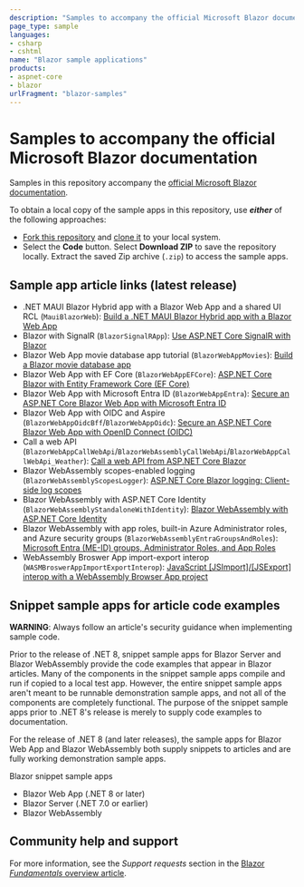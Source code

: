 ```yaml
---
description: "Samples to accompany the official Microsoft Blazor documentation."
page_type: sample
languages:
- csharp
- cshtml
name: "Blazor sample applications"
products:
- aspnet-core
- blazor
urlFragment: "blazor-samples"
---
```

# Samples to accompany the official Microsoft Blazor documentation

Samples in this repository accompany the [official Microsoft Blazor documentation](https://docs.microsoft.com/aspnet/core/blazor/).

To obtain a local copy of the sample apps in this repository, use ***either*** of the following approaches:

* [Fork this repository](https://docs.github.com/get-started/quickstart/fork-a-repo) and [clone it](https://docs.github.com/repositories/creating-and-managing-repositories/cloning-a-repository) to your local system.
* Select the **Code** button. Select **Download ZIP** to save the repository locally. Extract the saved Zip archive (`.zip`) to access the sample apps.

## Sample app article links (latest release)

* .NET MAUI Blazor Hybrid app with a Blazor Web App and a shared UI RCL (`MauiBlazorWeb`): [Build a .NET MAUI Blazor Hybrid app with a Blazor Web App](https://learn.microsoft.com/aspnet/core/blazor/hybrid/tutorials/maui-blazor-web-app)
* Blazor with SignalR (`BlazorSignalRApp`): [Use ASP.NET Core SignalR with Blazor](https://learn.microsoft.com/aspnet/core/blazor/tutorials/signalr-blazor)
* Blazor Web App movie database app tutorial (`BlazorWebAppMovies`): [Build a Blazor movie database app](https://learn.microsoft.com/aspnet/core/blazor/tutorials/movie-database-app)
* Blazor Web App with EF Core (`BlazorWebAppEFCore`): [ASP.NET Core Blazor with Entity Framework Core (EF Core)](https://learn.microsoft.com/aspnet/core/blazor/blazor-ef-core)
* Blazor Web App with Microsoft Entra ID (`BlazorWebAppEntra`): [Secure an ASP.NET Core Blazor Web App with Microsoft Entra ID](https://learn.microsoft.com/aspnet/core/blazor/security/blazor-web-app-with-entra)
* Blazor Web App with OIDC and Aspire (`BlazorWebAppOidcBff`/`BlazorWebAppOidc`): [Secure an ASP.NET Core Blazor Web App with OpenID Connect (OIDC)](https://learn.microsoft.com/aspnet/core/blazor/security/blazor-web-app-with-oidc)
* Call a web API (`BlazorWebAppCallWebApi`/`BlazorWebAssemblyCallWebApi`/`BlazorWebAppCallWebApi_Weather`): [Call a web API from ASP.NET Core Blazor](https://learn.microsoft.com/aspnet/core/blazor/call-web-api)
* Blazor WebAssembly scopes-enabled logging (`BlazorWebAssemblyScopesLogger`): [ASP.NET Core Blazor logging: Client-side log scopes](https://learn.microsoft.com/aspnet/core/blazor/fundamentals/logging#client-side-log-scopes)
* Blazor WebAssembly with ASP.NET Core Identity (`BlazorWebAssemblyStandaloneWithIdentity`): [Blazor WebAssembly with ASP.NET Core Identity](https://learn.microsoft.com/aspnet/core/blazor/security/webassembly/standalone-with-identity)
* Blazor WebAssembly with app roles, built-in Azure Administrator roles, and Azure security groups (`BlazorWebAssemblyEntraGroupsAndRoles`): [Microsoft Entra (ME-ID) groups, Administrator Roles, and App Roles](https://learn.microsoft.com/aspnet/core/blazor/security/webassembly/microsoft-entra-id-groups-and-roles)
* WebAssembly Broswer App import-export interop (`WASMBroswerAppImportExportInterop`): [JavaScript [JSImport]/[JSExport] interop with a WebAssembly Browser App project](https://learn.microsoft.com/aspnet/core/client-side/dotnet-interop/wasm-browser-app)

## Snippet sample apps for article code examples

**WARNING**: Always follow an article's security guidance when implementing sample code.

Prior to the release of .NET 8, snippet sample apps for Blazor Server and Blazor WebAssembly provide the code examples that appear in Blazor articles. Many of the components in the snippet sample apps compile and run if copied to a local test app. However, the entire snippet sample apps aren't meant to be runnable demonstration sample apps, and not all of the components are completely functional. The purpose of the snippet sample apps prior to .NET 8's release is merely to supply code examples to documentation.

For the release of .NET 8 (and later releases), the sample apps for Blazor Web App and Blazor WebAssembly both supply snippets to articles and are fully working demonstration sample apps.

Blazor snippet sample apps

* Blazor Web App (.NET 8 or later)
* Blazor Server (.NET 7.0 or earlier)
* Blazor WebAssembly

## Community help and support

For more information, see the *Support requests* section in the [Blazor *Fundamentals* overview article](https://docs.microsoft.com/aspnet/core/blazor/fundamentals/#support-requests).
